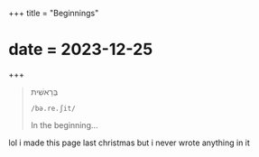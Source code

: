 +++
title = "Beginnings"
# date = 2023-12-25
+++

> בְּרֵאשִׁית 
>
> `/bə.re.ʃit/`
>
> In the beginning...

lol i made this page last christmas but i never wrote anything in it

<!-- inspired today
- a feeling i haven't had in a long time
- <https://www.youtube.com/watch?v=3GBPYRG9jM0>

The art of storytelling is reaching its end because the epic side of truth, wisdom, is dying out.
*This is a test lol*
**Another test lol** -->


